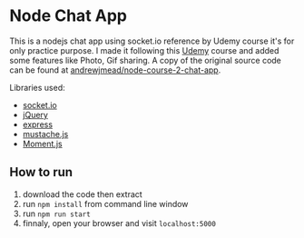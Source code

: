 # Node Chat App

This is a nodejs chat app using socket.io reference by Udemy course it's for only practice purpose.
I made it following this [Udemy](https://www.udemy.com/the-complete-nodejs-developer-course-2) course and added some features like Photo, Gif sharing. 
A copy of the original source code can be found at [andrewjmead/node-course-2-chat-app](https://github.com/andrewjmead/node-course-2-chat-app).

Libraries used:
- [socket.io](https://github.com/socketio/socket.io)
- [jQuery](https://github.com/jquery/jquery)
- [express](https://github.com/expressjs/express)
- [mustache.js](https://github.com/janl/mustache.js)
- [Moment.js](https://github.com/moment/moment)

How to run
---
1. download the code then extract
2. run `npm install` from command line window
3. run `npm run start`
4. finnaly, open your browser and visit `localhost:5000`
